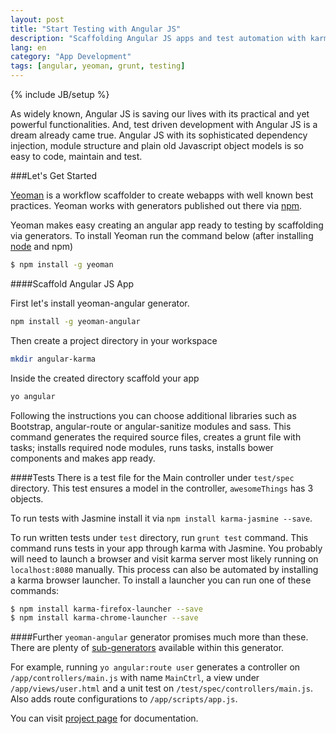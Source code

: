 ```yaml
---
layout: post
title: "Start Testing with Angular JS"
description: "Scaffolding Angular JS apps and test automation with karma, grunt."
lang: en
category: "App Development"
tags: [angular, yeoman, grunt, testing]
---
```

{% include JB/setup %}

As widely known, Angular JS is saving our lives with its practical and yet powerful functionalities. And, test driven development with Angular JS is a dream already came true. Angular JS with its sophisticated dependency injection, module structure and plain old Javascript object models is so easy to code, maintain and test.

###Let's Get Started

[Yeoman](http://yeoman.io) is a workflow scaffolder to create webapps with well known best practices. Yeoman works with generators published out there via [npm](https://www.npmjs.org/search?q=yeoman+generator).

Yeoman makes easy creating an angular app ready to testing by scaffolding via generators. To install Yeoman run the command below (after installing [node](http://nodejs.org) and npm)

```bash
$ npm install -g yeoman
```

####Scaffold Angular JS App

First let's install yeoman-angular generator.
```bash
npm install -g yeoman-angular
```

Then create a project directory in your workspace
```bash
mkdir angular-karma
```

Inside the created directory scaffold your app
```bash
yo angular
```

Following the instructions you can choose additional libraries such as Bootstrap, angular-route or angular-sanitize modules and sass. This command generates the required source files, creates a grunt file with tasks; installs required node modules, runs tasks, installs bower components and makes app ready.

####Tests
There is a test file for the Main controller under `test/spec` directory. This test ensures a model in the controller, `awesomeThings` has 3 objects.

To run tests with Jasmine install it via `npm install karma-jasmine --save`.

To run written tests under `test` directory, run `grunt test` command. This command runs tests in your app through karma with Jasmine. You probably will need to launch a browser and visit karma server most likely running on `localhost:8080` manually. This process can also be automated by installing a karma browser launcher. To install a launcher you can run one of these commands:

```bash
$ npm install karma-firefox-launcher --save
$ npm install karma-chrome-launcher --save
```
####Further
`yeoman-angular` generator promises much more than these. There are plenty of [sub-generators](https://github.com/yeoman/generator-angular#generators) available within this generator.

For example, running `yo angular:route user` generates a controller on `/app/controllers/main.js` with name `MainCtrl`, a view under `/app/views/user.html` and a unit test on `/test/spec/controllers/main.js`. Also adds route configurations to `/app/scripts/app.js`.

You can visit [project page](https://github.com/yeoman/generator-angular#angularjs-generator-) for documentation.